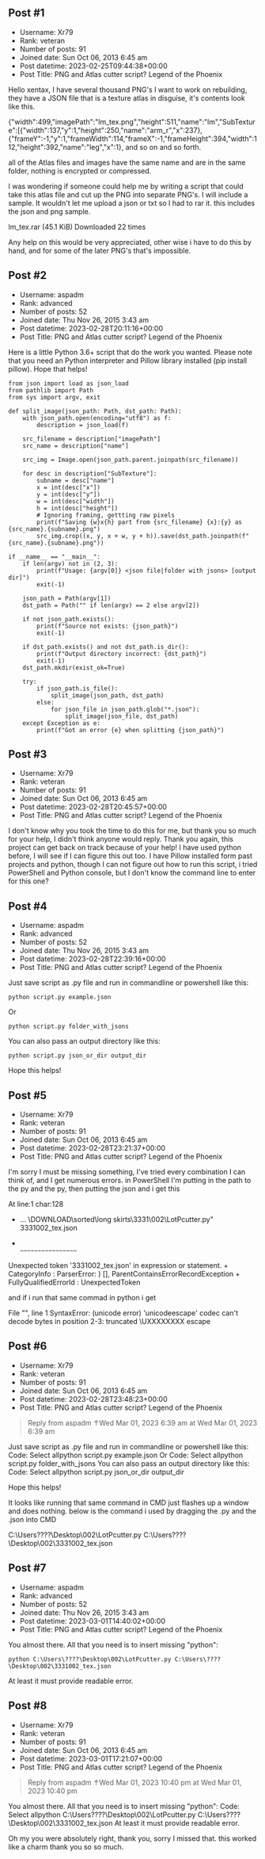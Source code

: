 ## Post #1
- Username: Xr79
- Rank: veteran
- Number of posts: 91
- Joined date: Sun Oct 06, 2013 6:45 am
- Post datetime: 2023-02-25T09:44:38+00:00
- Post Title: PNG and Atlas cutter script? Legend of the Phoenix

Hello xentax, I have several thousand PNG's I want to work on rebuilding, they have a JSON file that is a texture atlas in disguise, 
it's contents look like this. 

{"width":499,"imagePath":"lm_tex.png","height":511,"name":"lm","SubTexture":[{"width":137,"y":1,"height":250,"name":"arm_r","x":237},{"frameY":-1,"y":1,"frameWidth":114,"frameX":-1,"frameHeight":394,"width":112,"height":392,"name":"leg","x":1},
and so on and so forth.

all of the Atlas files and images have the same name and are in the same folder, nothing is encrypted or compressed. 

I was wondering if someone could help me by writing a script that could take this atlas file and cut up the PNG into separate PNG's.
I will include a sample.
It wouldn't let me upload a json or txt so I had to rar it. this includes the json and png sample.


 lm_tex.rar
(45.1 KiB) Downloaded 22 times



Any help on this would be very appreciated, other wise i have to do this by hand, and for some of the later PNG's that's impossible.
## Post #2
- Username: aspadm
- Rank: advanced
- Number of posts: 52
- Joined date: Thu Nov 26, 2015 3:43 am
- Post datetime: 2023-02-28T20:11:16+00:00
- Post Title: PNG and Atlas cutter script? Legend of the Phoenix

Here is a little Python 3.6+ script that do the work you wanted. Please note that you need an Python interpreter and Pillow library installed (pip install pillow). Hope that helps!

```
from json import load as json_load
from pathlib import Path
from sys import argv, exit

def split_image(json_path: Path, dst_path: Path):
    with json_path.open(encoding="utf8") as f:
        description = json_load(f)

    src_filename = description["imagePath"]
    src_name = description["name"]
    
    src_img = Image.open(json_path.parent.joinpath(src_filename))

    for desc in description["SubTexture"]:
        subname = desc["name"]
        x = int(desc["x"])
        y = int(desc["y"])
        w = int(desc["width"])
        h = int(desc["height"])
        # Ignoring framing, gettting raw pixels
        print(f"Saving {w}x{h} part from {src_filename} {x}:{y} as {src_name}.{subname}.png")
        src_img.crop((x, y, x + w, y + h)).save(dst_path.joinpath(f"{src_name}.{subname}.png"))

if __name__ == "__main__":
    if len(argv) not in (2, 3):
        print(f"Usage: {argv[0]} <json file|folder with jsons> [output dir]")
        exit(-1)

    json_path = Path(argv[1])
    dst_path = Path("" if len(argv) == 2 else argv[2])

    if not json_path.exists():
        print(f"Source not exists: {json_path}")
        exit(-1)

    if dst_path.exists() and not dst_path.is_dir():
        print(f"Output directory incorrect: {dst_path}")
        exit(-1)
    dst_path.mkdir(exist_ok=True)

    try:
        if json_path.is_file():
            split_image(json_path, dst_path)
        else:
            for json_file in json_path.glob("*.json"):
                split_image(json_file, dst_path)
    except Exception as e:
        print(f"Got an error {e} when splitting {json_path}")

```
## Post #3
- Username: Xr79
- Rank: veteran
- Number of posts: 91
- Joined date: Sun Oct 06, 2013 6:45 am
- Post datetime: 2023-02-28T20:45:57+00:00
- Post Title: PNG and Atlas cutter script? Legend of the Phoenix

I don't know why you took the time to do this for me, but thank you so much for your help, I didn't think anyone would reply. 
Thank you again, this project can get back on track because of your help!
I have used python before, I will see if I can figure this out too.
I have Pillow installed form past projects and python, though I can not figure out how to run this script, i tried PowerShell and Python console, but I don't know the command line to enter for this one?
## Post #4
- Username: aspadm
- Rank: advanced
- Number of posts: 52
- Joined date: Thu Nov 26, 2015 3:43 am
- Post datetime: 2023-02-28T22:39:16+00:00
- Post Title: PNG and Atlas cutter script? Legend of the Phoenix

Just save script as .py file and run in commandline or powershell like this:

```
python script.py example.json
```

Or

```
python script.py folder_with_jsons
```

You can also pass an output directory like this:

```
python script.py json_or_dir output_dir
```


Hope this helps!
## Post #5
- Username: Xr79
- Rank: veteran
- Number of posts: 91
- Joined date: Sun Oct 06, 2013 6:45 am
- Post datetime: 2023-02-28T23:21:37+00:00
- Post Title: PNG and Atlas cutter script? Legend of the Phoenix

I'm sorry I must be missing something, I've tried every combination I can think of, and I get numerous errors. 
in PowerShell I'm putting in the path to the py and the py, then putting the json and i get this

At line:1 char:128
+ ... \DOWNLOAD\sorted\long skirts\3331\002\LotPcutter.py" 3331002_tex.json
+                                                          ~~~~~~~~~~~~~~~~
Unexpected token '3331002_tex.json' in expression or statement.
    + CategoryInfo          : ParserError: ) [], ParentContainsErrorRecordException
    + FullyQualifiedErrorId : UnexpectedToken

and if i run that same commad in python i get 

  File "<stdin>", line 1
SyntaxError: (unicode error) 'unicodeescape' codec can't decode bytes in position 2-3: truncated \UXXXXXXXX escape
## Post #6
- Username: Xr79
- Rank: veteran
- Number of posts: 91
- Joined date: Sun Oct 06, 2013 6:45 am
- Post datetime: 2023-02-28T23:48:23+00:00
- Post Title: PNG and Atlas cutter script? Legend of the Phoenix

> Reply from aspadm ↑Wed Mar 01, 2023 6:39 am at Wed Mar 01, 2023 6:39 am
>
> 
Just save script as .py file and run in commandline or powershell like this:
Code: Select allpython script.py example.json
Or
Code: Select allpython script.py folder_with_jsons
You can also pass an output directory like this:
Code: Select allpython script.py json_or_dir output_dir

Hope this helps!

It looks like running that same command in CMD just flashes up a window and does nothing. 
below is the command i used by dragging the .py and the .json into CMD

C:\Users\????\Desktop\002\LotPcutter.py C:\Users\????\Desktop\002\3331002_tex.json
## Post #7
- Username: aspadm
- Rank: advanced
- Number of posts: 52
- Joined date: Thu Nov 26, 2015 3:43 am
- Post datetime: 2023-03-01T14:40:02+00:00
- Post Title: PNG and Atlas cutter script? Legend of the Phoenix

You almost there. All that you need is to insert missing "python":

```
python C:\Users\????\Desktop\002\LotPcutter.py C:\Users\????\Desktop\002\3331002_tex.json
```

At least it must provide readable error.
## Post #8
- Username: Xr79
- Rank: veteran
- Number of posts: 91
- Joined date: Sun Oct 06, 2013 6:45 am
- Post datetime: 2023-03-01T17:21:07+00:00
- Post Title: PNG and Atlas cutter script? Legend of the Phoenix

> Reply from aspadm ↑Wed Mar 01, 2023 10:40 pm at Wed Mar 01, 2023 10:40 pm
>
> 
You almost there. All that you need is to insert missing "python":
Code: Select allpython C:\Users\????\Desktop\002\LotPcutter.py C:\Users\????\Desktop\002\3331002_tex.json
At least it must provide readable error.

Oh my you were absolutely right, thank you, sorry I missed that. this worked like a charm thank you so so much.
